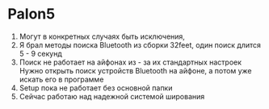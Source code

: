 # Palon5
1) Могут в конкретных случаях быть исключения,
2) Я брал методы поиска Bluetooth из сборки 32feet, один поиск длится 5 - 9 секунд
3) Поиск не работает на айфонах из - за их стандартных настроек
Нужно открыть поиск устройств Bluetooth на айфоне, а потом уже искать его в программе
4) Setup пока не работает без основной папки 
5) Сейчас работаю над надежной системой ширования
